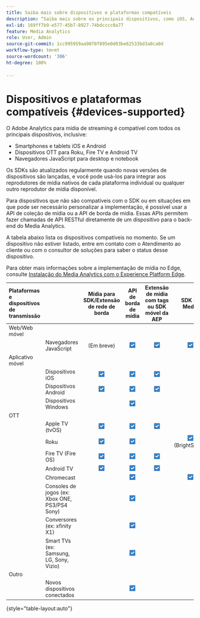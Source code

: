 ```yaml
---
title: Saiba mais sobre dispositivos e plataformas compatíveis
description: “Saiba mais sobre os principais dispositivos, como iOS, Android, dispositivos OTT e navegadores JavaScript compatíveis com o Adobe Analytics para mídia de streaming.”
exl-id: 169ff7b9-e577-45b7-8927-74bdcccc0a77
feature: Media Analytics
role: User, Admin
source-git-commit: 1cc995959aa9070f895e0d03be62533bd3a0ca0d
workflow-type: tm+mt
source-wordcount: '306'
ht-degree: 100%

---
```


# Dispositivos e plataformas compatíveis {#devices-supported}

O Adobe Analytics para mídia de streaming é compatível com todos os principais dispositivos, inclusive:

* Smartphones e tablets iOS e Android
* Dispositivos OTT para Roku, Fire TV e Android TV
* Navegadores JavaScript para desktop e notebook

Os SDKs são atualizados regularmente quando novas versões de dispositivos são lançadas, e você pode usá-los para integrar aos reprodutores de mídia nativos de cada plataforma individual ou qualquer outro reprodutor de mídia disponível.

Para dispositivos que não são compatíveis com o SDK ou em situações em que pode ser necessário personalizar a implementação, é possível usar a API de coleção de mídia ou a API de borda de mídia. Essas APIs permitem fazer chamadas de API RESTful diretamente de um dispositivo para o back-end do Media Analytics.

A tabela abaixo lista os dispositivos compatíveis no momento. Se um dispositivo não estiver listado, entre em contato com o Atendimento ao cliente ou com o consultor de soluções para saber o status desse dispositivo.

Para obter mais informações sobre a implementação de mídia no Edge, consulte [Instalação do Media Analytics com o Experience Platform Edge](/help/implementation/edge/implementation-edge.md).

| Plataformas e dispositivos de transmissão | | Mídia para SDK/Extensão de rede de borda | API de borda de mídia | Extensão de mídia com tags ou SDK móvel da AEP | SDK do Media | API da coleção de mídia |
|:---|:---|:---:|:---:|:---:|:---:|:---:|
| Web/Web móvel | | | | | |
| | Navegadores JavaScript | (Em breve) | ![Compatível](/help/assets/icon-blue-check.png) | ![Compatível](/help/assets/icon-blue-check.png) | ![Compatível](/help/assets/icon-blue-check.png) | ![Compatível](/help/assets/icon-blue-check.png) |
| Aplicativo móvel | | | | | |
| | Dispositivos iOS | ![Compatível](/help/assets/icon-blue-check.png) | ![Compatível](/help/assets/icon-blue-check.png) | ![Compatível](/help/assets/icon-blue-check.png) | | ![Compatível](/help/assets/icon-blue-check.png) | |
| | Dispositivos Android | ![Compatível](/help/assets/icon-blue-check.png) | ![Compatível](/help/assets/icon-blue-check.png) | ![Compatível](/help/assets/icon-blue-check.png) | | ![Compatível](/help/assets/icon-blue-check.png) |
| | Dispositivos Windows | | ![Compatível](/help/assets/icon-blue-check.png) | | | ![Compatível](/help/assets/icon-blue-check.png) |
| OTT | | | | | | |
| | Apple TV (tvOS) | ![Compatível](/help/assets/icon-blue-check.png) | ![Compatível](/help/assets/icon-blue-check.png) | ![Compatível](/help/assets/icon-blue-check.png) | | ![Compatível](/help/assets/icon-blue-check.png) |
| | Roku | ![Compatível](/help/assets/icon-blue-check.png) | ![Compatível](/help/assets/icon-blue-check.png) | | ![Compatível](/help/assets/icon-blue-check.png)<br> (BrightScript) | ![Compatível](/help/assets/icon-blue-check.png)<br> (nativo) |
| | Fire TV (Fire OS) | ![Compatível](/help/assets/icon-blue-check.png) | ![Compatível](/help/assets/icon-blue-check.png) | ![Compatível](/help/assets/icon-blue-check.png) | | ![Compatível](/help/assets/icon-blue-check.png) |
| | Android TV | ![Compatível](/help/assets/icon-blue-check.png) | ![Compatível](/help/assets/icon-blue-check.png) | ![Compatível](/help/assets/icon-blue-check.png) | | ![Compatível](/help/assets/icon-blue-check.png) |
| | Chromecast | | ![Compatível](/help/assets/icon-blue-check.png) | | ![Compatível](/help/assets/icon-blue-check.png) | ![Compatível](/help/assets/icon-blue-check.png) |
| | Consoles de jogos (ex: Xbox ONE, PS3/PS4 Sony) | | ![Compatível](/help/assets/icon-blue-check.png) | | | ![Compatível](/help/assets/icon-blue-check.png) |
| | Conversores (ex: xfinity X1) | | ![Compatível](/help/assets/icon-blue-check.png) | | | ![Compatível](/help/assets/icon-blue-check.png) |
| | Smart TVs (ex: Samsung, LG, Sony, Vizio) | | ![Compatível](/help/assets/icon-blue-check.png) | | | ![Compatível](/help/assets/icon-blue-check.png) |
| Outro | | | | | | |
| | Novos dispositivos conectados | | ![Compatível](/help/assets/icon-blue-check.png) | | | ![Compatível](/help/assets/icon-blue-check.png) |

{style="table-layout:auto"}
